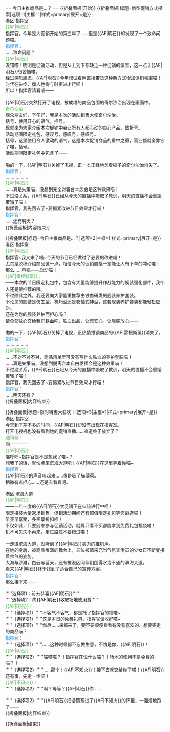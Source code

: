 == 今日主推商品是…？ ==
{{折叠面板|开始}}
{{折叠面板|标题=新型促销方式探索|选项=1|主框=1|样式=primary|展开=是}}
<br>
港区·指挥室<br>
<span style="color:#4eb24e;">{{AF|明石}}：</span><br>
指挥官，今年是大促销开始的第三年了……但是{{AF|明石}}却发现了一个致命问题喵。<br>
<span style="color:#3498DB;" class="shikikanname">指挥官</span>：<br>
……致命问题？<br>
<span style="color:#4eb24e;">{{AF|明石}}：</span><br>
没错喵！明明是促销活动，但是从上到下都缺乏一种促销的氛围，这一点让{{AF|明石}}很苦恼喵。<br>
经过深思熟虑，{{AF|明石}}今年想试着用直播带货这种新方式增加促销氛围喵！<br>
时代在进步，商人也得与时俱进才行喵！<br>
所以！指挥官请看喵——<br>
<br>
{{AF|明石}}突然打开了电视，被成堆的商品包围的奇尔沙治出现在画面中。<br>
<span style="color:#4eb24e;">奇尔沙治：</span><br>
观众朋友们，下午好，我是本次的活动销售大使奇尔沙治。<br>
括号，使用开心的语气，括号。<br>
现就来为大家介绍本次促销中会让所有人都心动的良心产品，破折号。<br>
活动期间限定礼包，感叹号，感叹号，感叹号。<br>
括号，这里使用令人激动的语气，这是本次促销商品的重中之重，营业额就全靠它了喵，括号。<br>
活动期间限定礼包中包含了——<br>
<br>
啪的一下，{{AF|明石}}关掉了电视，正一本正经地念着稿子的奇尔沙治消失了。<br>
<span style="color:#3498DB;" class="shikikanname">指挥官</span>：<br>
………………<br>
<span style="color:#4eb24e;">{{AF|明石}}：</span><br>
……真是失策喵，没想到完全对着台本念会是这种效果喵！<br>
不过没关系，{{AF|明石}}已经从今天的直播中吸取了教训，明天的直播不会重蹈覆辙了喵！<br>
指挥官，我先回去了~要抓紧改进节目效果才行喵！<br>
<span style="color:#3498DB;" class="shikikanname">指挥官</span>：<br>
……还有明天？<br>
{{折叠面板|内容结束}}

{{折叠面板|标题=今日主推商品是…？|选项=2|主框=1|样式=primary|展开=是}}
<br>
港区·指挥室<br>
<span style="color:#4eb24e;">{{AF|明石}}：</span><br>
指挥官~我又来了喵~今天的节目已经做过了必要的改进喵！<br>
尤其是脱稿介绍商品这一点，相信今天的促销直播一定能让人有下单的冲动喵！<br>
那么……电视——启动喵！<br>
<span style="color:#4eb24e;">{{AF|雷根斯堡}}：</span><br>
——本次的节日限定礼包中，包含有大量能够提升作战能力的舰装强化部件，我个人还是很推荐的哦。<br>
不过除此之外，我还要向大家隆重推荐由铁血研发的舰装养护套装。<br>
不论您的舰装是仿生型，机巧型还是卷轴式神型，这套舰装养护套装都能轻松应对。<br>
还在为您的舰装养护而担心吗？<br>
请全部放心交给我们铁血吧，铁血出品，让您安心，让舰装放心——<br>
<br>
啪的一下，{{AF|明石}}关掉了电视，正热情推销商品的{{AF|雷根斯堡}}消失了。<br>
<span style="color:#3498DB;" class="shikikanname">指挥官</span>：<br>
………………<br>
<span style="color:#4eb24e;">{{AF|明石}}：</span><br>
……不对不对不对，商品清单里可没有写什么铁血的养护套装喵！<br>
……真是失策喵，没想到脱离台本自由发挥会是这种效果喵！<br>
不过没关系，{{AF|明石}}已经从今天的直播中吸取了教训，明天的直播不会重蹈覆辙了喵！<br>
指挥官，我先回去了~要抓紧改进节目效果才行喵！<br>
<span style="color:#3498DB;" class="shikikanname">指挥官</span>：<br>
……明天还有？<br>
{{折叠面板|内容结束}}

{{折叠面板|标题=限时特惠大狂欢！|选项=3|主框=1|样式=primary|展开=是}}
<br>
港区·指挥室<br>
今天到了差不多的时间，{{AF|明石}}却没有出现在指挥室。<br>
打开电视机也没有看到她的促销直播……难道终于放弃了？<br>
<span style="color:#4eb24e;">通讯器：</span><br>
滴————<br>
<span style="color:#4eb24e;">{{AF|明石}}：</span><br>
喵呼呼~指挥官是不是想我了喵~？<br>
想我了的话，就快点来滨海大道吧！{{AF|明石}}在这里等着你喵~<br>
<span style="color:#3498DB;" class="shikikanname">指挥官</span>：<br>
{{AF|明石}}的声音听起来……像是吸了猫薄荷。<br>
稍微有点担心……还是去看看吧。<br>
<br>
港区·滨海大道<br>
<span style="color:#4eb24e;">{{AF|明石}}：</span><br>
——一年一度的{{AF|明石}}大促销正在火热进行中喵！<br>
限定换装大量返场销售，促销活动期间还有超值限定礼包等您挑选喵！<br>
早买早享受，多买享折扣喵！<br>
不仅如此，只要前来参与促销活动，就算只看不买都能拿到免费礼包福袋喵！<br>
机不可失失不再来，走过路过不要错过喵！<br>
<br>
一走进滨海大道，就听到了{{AF|明石}}卖力的推销声。<br>
在她的身后，被商品堆满的舞台上，三位被请来充当气氛宣传员的少女正不断变换着帅气的姿势。<br>
大海与沙滩，白云与蓝天，还有被港区同伴们围得水泄不通的滨海大道。<br>
看来{{AF|明石}}终于找到了适合自己的宣传方案。<br>
<span style="color:#3498DB;" class="shikikanname">指挥官</span>：<br>
那么接下来——<br>
<br>
'''''<span style="color:black;">选择项1：前去恭喜{{AF|明石}}</span>'''''<br>
'''''<span style="color:black;">选择项2：向{{AF|明石}}收取场地使用费</span>'''''<br>
<span style="color:#4eb24e;">{{AF|明石}}：</span><br>
'''''<span style="color:black;">（选择项1）</span>'''''不客气不客气，都是托了指挥官的福喵~<br>
'''''<span style="color:black;">（选择项1）</span>'''''这是本日的免费礼包，指挥官请收好喵~<br>
'''''<span style="color:black;">（选择项1）</span>'''''然后……来都来了，要不要顺便看看有没有喜欢的、想要买走的商品喵？<br>
<span style="color:#3498DB;" class="shikikanname">指挥官</span>：<br>
'''''<span style="color:black;">（选择项1）</span>'''''……这种时候都不忘做生意，不愧是你，{{AF|明石}}！<br>
<span style="color:#4eb24e;">{{AF|明石}}：</span><br>
'''''<span style="color:black;">（选择项2）</span>'''''喵喵喵？！指挥官在说什么喵？！场地的使用不是免费的喵？！<br>
'''''<span style="color:black;">（选择项2）</span>'''''……那个！{{AF|不知火}}！接下去就交给你了喵！{{AF|明石}}还有事，先走一步喵！<br>
<span style="color:#4eb24e;">{{AF|不知火}}：</span><br>
'''''<span style="color:black;">（选择项2）</span>'''''啊？等等？{{AF|明石}}你……<br>
<br>
'''''<span style="color:black;">（选择项2）</span>'''''{{AF|明石}}把话筒塞进了{{AF|不知火}}的怀里，一溜烟地跑了——<br>
{{折叠面板|内容结束}}

{{折叠面板|结束}}